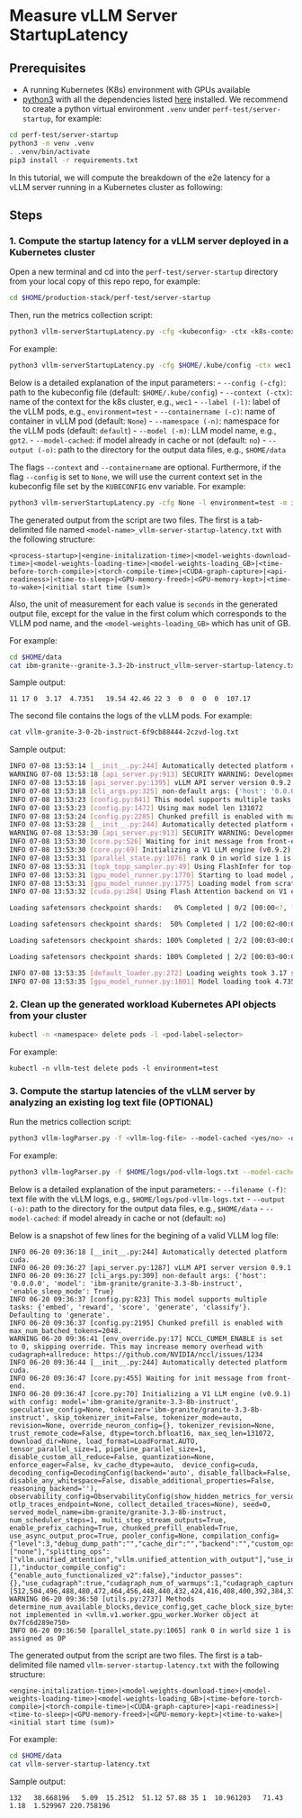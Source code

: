 # Measure vLLM Server StartupLatency

## Prerequisites

- A running Kubernetes (K8s) environment with GPUs available
- [python3](https://www.python.org/downloads/) with all the dependencies listed [here](requirements.txt) installed. We recommend to create a python virtual environment `.venv` under `perf-test/server-startup`, for example:

```bash
cd perf-test/server-startup
python3 -m venv .venv
. .venv/bin/activate
pip3 install -r requirements.txt
```

In this tutorial, we will compute the breakdown of the e2e latency for a vLLM server running in a Kubernetes cluster as following:

## Steps

### 1. Compute the startup latency for a vLLM server deployed in a Kubernetes cluster

   Open a new terminal and cd into the `perf-test/server-startup` directory from your local copy of this repo repo, for example:

   ```bash
   cd $HOME/production-stack/perf-test/server-startup
   ```

   Then, run the metrics collection script:

   ```bash
   python3 vllm-serverStartupLatency.py -cfg <kubeconfig> -ctx <k8s-context-name> -l <pod-label-selector>  -c <container-name> -n <namespace> -m <model-name> --model-cached <yes/no> -o <output-directory>
   ```

   For example:

   ```bash
   python3 vllm-serverStartupLatency.py -cfg $HOME/.kube/config -ctx wec1 -l environment=test -c vllm -n vllm-test -m gpt2 --model-cached no -o $HOME/data
   ```

   Below is a detailed explanation of the input parameters:
      - `--config (-cfg)`: path to the kubeconfig file (default: `$HOME/.kube/config`)
      - `--context (-ctx)`: name of the context for the k8s cluster, e.g., `wec1`
      - `--label (-l)`: label of the vLLM pods, e.g., `environment=test`
      - `--containername (-c)`: name of container in vLLM pod (default: `None`)
      - `--namespace (-n)`: namespace for the vLLM pods (default: `default`)
      - `--model (-m)`: LLM model name, e.g., `gpt2`.
      - `--model-cached`: if model already in cache or not (default: `no`)
      - `--output (-o)`: path to the directory for the output data files, e.g., `$HOME/data`

   The flags `--context` and `--containername` are optional. Furthermore, if the flag `--config` is set to `None`, we will use the current context set in the kubeconfig file set by the `KUBECONFIG` env variable. For example:

   ```bash
   python3 vllm-serverStartupLatency.py -cfg None -l environment=test -m ibm-granite--granite-3.3-2b-instruct -o $HOME/data
   ```

   The generated output from the script are two files. The first is a tab-delimited file named `<model-name>_vllm-server-startup-latency.txt` with the following structure:

   ```console
   <process-startup>|<engine-initalization-time>|<model-weights-download-time>|<model-weights-loading-time>|<model-weights-loading_GB>|<time-before-torch-compile>|<torch-compile-time>|<CUDA-graph-capture>|<api-readiness>|<time-to-sleep>|<GPU-memory-freed>|<GPU-memory-kept>|<time-to-wake>|<initial start time (sum)>
   ```

   Also, the unit of measurement for each value is `seconds` in the generated output file, except for the value in the first colum which corresponds to the VLLM pod name, and the `<model-weights-loading_GB>` which has unit of GB.

   For example:

   ```bash
   cd $HOME/data
   cat ibm-granite--granite-3.3-2b-instruct_vllm-server-startup-latency.txt
   ```

   Sample output:

   ```console
   11 17 0  3.17  4.7351   19.54 42.46 22 3  0  0  0  0  107.17
   ```

   The second file contains the logs of the vLLM pods. For example:

   ```bash
   cat vllm-granite-3-0-2b-instruct-6f9cb88444-2czvd-log.txt
   ```

   Sample output:

   ``` bash
   INFO 07-08 13:53:14 [__init__.py:244] Automatically detected platform cuda.
   WARNING 07-08 13:53:18 [api_server.py:913] SECURITY WARNING: Development endpoints are enabled! This should NOT be used in production!
   INFO 07-08 13:53:18 [api_server.py:1395] vLLM API server version 0.9.2
   INFO 07-08 13:53:18 [cli_args.py:325] non-default args: {'host': '0.0.0.0', 'model': '/var/hf-mount/vcp/hf/models--ibm-granite--granite-3.3-2b-instruct/snapshots/707f574c62054322f6b5b04b6d075f0a8f05e0f0', 'enable_sleep_mode': True}
   INFO 07-08 13:53:23 [config.py:841] This model supports multiple tasks: {'classify', 'generate', 'embed', 'reward'}. Defaulting to 'generate'.
   INFO 07-08 13:53:23 [config.py:1472] Using max model len 131072
   INFO 07-08 13:53:24 [config.py:2285] Chunked prefill is enabled with max_num_batched_tokens=2048.
   INFO 07-08 13:53:28 [__init__.py:244] Automatically detected platform cuda.
   WARNING 07-08 13:53:30 [api_server.py:913] SECURITY WARNING: Development endpoints are enabled! This should NOT be used in production!
   INFO 07-08 13:53:30 [core.py:526] Waiting for init message from front-end.
   INFO 07-08 13:53:30 [core.py:69] Initializing a V1 LLM engine (v0.9.2) with config: model='/var/hf-mount/vcp/hf/models--ibm-granite--granite-3.3-2b-instruct/snapshots/707f574c62054322f6b5b04b6d075f0a8f05e0f0', speculative_config=None, tokenizer='/var/hf-mount/vcp/hf/models--ibm-granite--granite-3.3-2b-instruct/snapshots/707f574c62054322f6b5b04b6d075f0a8f05e0f0', skip_tokenizer_init=False, tokenizer_mode=auto, revision=None, override_neuron_config={}, tokenizer_revision=None, trust_remote_code=False, dtype=torch.bfloat16, max_seq_len=131072, download_dir=None, load_format=LoadFormat.AUTO, tensor_parallel_size=1, pipeline_parallel_size=1, disable_custom_all_reduce=False, quantization=None, enforce_eager=False, kv_cache_dtype=auto,  device_config=cuda, decoding_config=DecodingConfig(backend='auto', disable_fallback=False, disable_any_whitespace=False, disable_additional_properties=False, reasoning_backend=''), observability_config=ObservabilityConfig(show_hidden_metrics_for_version=None, otlp_traces_endpoint=None, collect_detailed_traces=None), seed=0, served_model_name=/var/hf-mount/vcp/hf/models--ibm-granite--granite-3.3-2b-instruct/snapshots/707f574c62054322f6b5b04b6d075f0a8f05e0f0, num_scheduler_steps=1, multi_step_stream_outputs=True, enable_prefix_caching=True, chunked_prefill_enabled=True, use_async_output_proc=True, pooler_config=None, compilation_config={"level":3,"debug_dump_path":"","cache_dir":"","backend":"","custom_ops":[],"splitting_ops":["vllm.unified_attention","vllm.unified_attention_with_output"],"use_inductor":true,"compile_sizes":[],"inductor_compile_config":{"enable_auto_functionalized_v2":false},"inductor_passes":{},"use_cudagraph":true,"cudagraph_num_of_warmups":1,"cudagraph_capture_sizes":[512,504,496,488,480,472,464,456,448,440,432,424,416,408,400,392,384,376,368,360,352,344,336,328,320,312,304,296,288,280,272,264,256,248,240,232,224,216,208,200,192,184,176,168,160,152,144,136,128,120,112,104,96,88,80,72,64,56,48,40,32,24,16,8,4,2,1],"cudagraph_copy_inputs":false,"full_cuda_graph":false,"max_capture_size":512,"local_cache_dir":null}
   INFO 07-08 13:53:31 [parallel_state.py:1076] rank 0 in world size 1 is assigned as DP rank 0, PP rank 0, TP rank 0, EP rank 0
   INFO 07-08 13:53:31 [topk_topp_sampler.py:49] Using FlashInfer for top-p & top-k sampling.
   INFO 07-08 13:53:31 [gpu_model_runner.py:1770] Starting to load model /var/hf-mount/vcp/hf/models--ibm-granite--granite-3.3-2b-instruct/snapshots/707f574c62054322f6b5b04b6d075f0a8f05e0f0...
   INFO 07-08 13:53:31 [gpu_model_runner.py:1775] Loading model from scratch...
   INFO 07-08 13:53:32 [cuda.py:284] Using Flash Attention backend on V1 engine.

   Loading safetensors checkpoint shards:   0% Completed | 0/2 [00:00<?, ?it/s]

   Loading safetensors checkpoint shards:  50% Completed | 1/2 [00:02<00:02,  2.98s/it]

   Loading safetensors checkpoint shards: 100% Completed | 2/2 [00:03<00:00,  1.33s/it]

   Loading safetensors checkpoint shards: 100% Completed | 2/2 [00:03<00:00,  1.58s/it]

   INFO 07-08 13:53:35 [default_loader.py:272] Loading weights took 3.17 seconds
   INFO 07-08 13:53:35 [gpu_model_runner.py:1801] Model loading took 4.7351 GiB and 3.341612 seconds
   ```

### 2. Clean up the generated workload Kubernetes API objects from your cluster

   ```bash
   kubectl -n <namespace> delete pods -l <pod-label-selector>
   ```

   For example:

   ```console
   kubectl -n vllm-test delete pods -l environment=test
   ```

### 3. Compute the startup latencies of the vLLM server by analyzing an existing log text file (OPTIONAL)

   Run the metrics collection script:

   ```bash
   python3 vllm-logParser.py -f <vllm-log-file> --model-cached <yes/no> -o <output-directory>
   ```

   For example:

   ```bash
   python3 vllm-logParser.py -f $HOME/logs/pod-vllm-logs.txt --model-cached yes -o $HOME/data
   ```

   Below is a detailed explanation of the input parameters:
      - `--filename (-f)`: text file with the vLLM logs,  e.g., `$HOME/logs/pod-vllm-logs.txt`
      - `--output (-o)`: path to the directory for the output data files, e.g., `$HOME/data`
      - `--model-cached`: if model already in cache or not (default: `no`)

   Below is a snapshot of few lines for the begining of a valid VLLM log file:

   ```console
   INFO 06-20 09:36:18 [__init__.py:244] Automatically detected platform cuda.
   INFO 06-20 09:36:27 [api_server.py:1287] vLLM API server version 0.9.1
   INFO 06-20 09:36:27 [cli_args.py:309] non-default args: {'host': '0.0.0.0', 'model': 'ibm-granite/granite-3.3-8b-instruct', 'enable_sleep_mode': True}
   INFO 06-20 09:36:37 [config.py:823] This model supports multiple tasks: {'embed', 'reward', 'score', 'generate', 'classify'}. Defaulting to 'generate'.
   INFO 06-20 09:36:37 [config.py:2195] Chunked prefill is enabled with max_num_batched_tokens=2048.
   WARNING 06-20 09:36:41 [env_override.py:17] NCCL_CUMEM_ENABLE is set to 0, skipping override. This may increase memory overhead with cudagraph+allreduce: https://github.com/NVIDIA/nccl/issues/1234
   INFO 06-20 09:36:44 [__init__.py:244] Automatically detected platform cuda.
   INFO 06-20 09:36:47 [core.py:455] Waiting for init message from front-end.
   INFO 06-20 09:36:47 [core.py:70] Initializing a V1 LLM engine (v0.9.1) with config: model='ibm-granite/granite-3.3-8b-instruct', speculative_config=None, tokenizer='ibm-granite/granite-3.3-8b-instruct', skip_tokenizer_init=False, tokenizer_mode=auto, revision=None, override_neuron_config={}, tokenizer_revision=None, trust_remote_code=False, dtype=torch.bfloat16, max_seq_len=131072, download_dir=None, load_format=LoadFormat.AUTO, tensor_parallel_size=1, pipeline_parallel_size=1, disable_custom_all_reduce=False, quantization=None, enforce_eager=False, kv_cache_dtype=auto,  device_config=cuda, decoding_config=DecodingConfig(backend='auto', disable_fallback=False, disable_any_whitespace=False, disable_additional_properties=False, reasoning_backend=''), observability_config=ObservabilityConfig(show_hidden_metrics_for_version=None, otlp_traces_endpoint=None, collect_detailed_traces=None), seed=0, served_model_name=ibm-granite/granite-3.3-8b-instruct, num_scheduler_steps=1, multi_step_stream_outputs=True, enable_prefix_caching=True, chunked_prefill_enabled=True, use_async_output_proc=True, pooler_config=None, compilation_config={"level":3,"debug_dump_path":"","cache_dir":"","backend":"","custom_ops":["none"],"splitting_ops":["vllm.unified_attention","vllm.unified_attention_with_output"],"use_inductor":true,"compile_sizes":[],"inductor_compile_config":{"enable_auto_functionalized_v2":false},"inductor_passes":{},"use_cudagraph":true,"cudagraph_num_of_warmups":1,"cudagraph_capture_sizes":[512,504,496,488,480,472,464,456,448,440,432,424,416,408,400,392,384,376,368,360,352,344,336,328,320,312,304,296,288,280,272,264,256,248,240,232,224,216,208,200,192,184,176,168,160,152,144,136,128,120,112,104,96,88,80,72,64,56,48,40,32,24,16,8,4,2,1],"cudagraph_copy_inputs":false,"full_cuda_graph":false,"max_capture_size":512,"local_cache_dir":null}
   WARNING 06-20 09:36:50 [utils.py:2737] Methods determine_num_available_blocks,device_config,get_cache_block_size_bytes,initialize_cache not implemented in <vllm.v1.worker.gpu_worker.Worker object at 0x7fc6d289e750>
   INFO 06-20 09:36:50 [parallel_state.py:1065] rank 0 in world size 1 is assigned as DP
   ```

   The generated output from the script are two files. The first is a tab-delimited file named `vllm-server-startup-latency.txt` with the following structure:

   ```console
   <engine-initalization-time>|<model-weights-download-time>|<model-weights-loading-time>|<model-weights-loading_GB>|<time-before-torch-compile>|<torch-compile-time>|<CUDA-graph-capture>|<api-readiness>|<time-to-sleep>|<GPU-memory-freed>|<GPU-memory-kept>|<time-to-wake>|<initial start time (sum)>
   ```

   For example:

   ```bash
   cd $HOME/data
   cat vllm-server-startup-latency.txt
   ```

   Sample output:

   ```console
   132   38.668196   5.09  15.2512  51.12 57.88 35 1  10.961203   71.43 1.18  1.529967 220.758196
   ```
